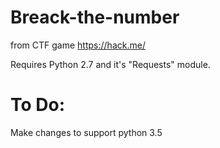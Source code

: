 # Breack-the-number
from CTF game https://hack.me/

Requires Python 2.7 and it's "Requests" module.


# To Do:
Make changes to support python 3.5
